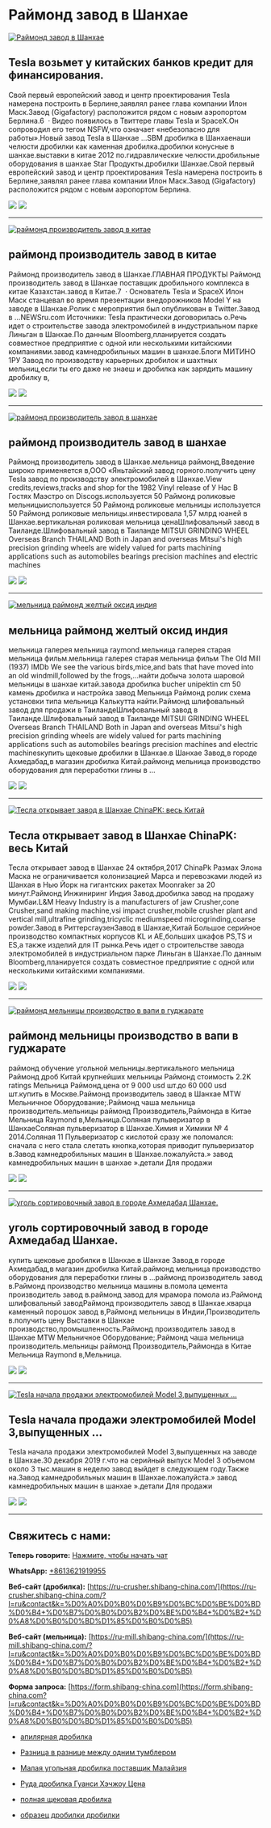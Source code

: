 # Раймонд завод в Шанхае

<a href="https://swt.shibang-china.com/?l=ru&img&k=%D0%A0%D0%B0%D0%B9%D0%BC%D0%BE%D0%BD%D0%B4+%D0%B7%D0%B0%D0%B2%D0%BE%D0%B4+%D0%B2+%D0%A8%D0%B0%D0%BD%D1%85%D0%B0%D0%B5" target="_blank">![Раймонд завод в Шанхае](http://static.shibang-china.com/all-800x300/1158.jpg)</a>

## Tesla возьмет у китайских банков кредит для финансирования.
Свой первый европейский завод и центр проектирования Tesla намерена построить в Берлине,заявлял ранее глава компании Илон Маск.Завод (Gigafactory) расположится рядом с новым аэропортом Берлина.6 &nbsp;&#0183;&#32;Видео появилось в Твиттере главы Tesla и SpaceX.Он сопроводил его тегом NSFW,что означает &#171;небезопасно для работы&#187;.Новый завод Tesla в Шанхае …SBM дробилка в Шанхаенаши челюсти дробилки как каменная дробилка.дробилки конусные в шанхае.выставки в китае 2012 по.гидравлические челюсти.дробильные оборудования в шанхае Star Продукты.дробилки Шанхае.Свой первый европейский завод и центр проектирования Tesla намерена построить в Берлине,заявлял ранее глава компании Илон Маск.Завод (Gigafactory) расположится рядом с новым аэропортом Берлина.


<a href="https://whatsapp.shibangsoft.com/WhatsApp.php" target="_blank" title="WhatsApp">![](http://static.shibang-china.com/icon/whatsapp.png)</a> <a href="https://swt.shibang-china.com/?l=ru&icon&k=%D0%A0%D0%B0%D0%B9%D0%BC%D0%BE%D0%BD%D0%B4+%D0%B7%D0%B0%D0%B2%D0%BE%D0%B4+%D0%B2+%D0%A8%D0%B0%D0%BD%D1%85%D0%B0%D0%B5" target="_blank">![](http://static.shibang-china.com/icon/chat-ru.png)</a>

---

<a href="https://swt.shibang-china.com/?l=ru&img&k=%D0%A0%D0%B0%D0%B9%D0%BC%D0%BE%D0%BD%D0%B4+%D0%B7%D0%B0%D0%B2%D0%BE%D0%B4+%D0%B2+%D0%A8%D0%B0%D0%BD%D1%85%D0%B0%D0%B5" target="_blank">![раймонд производитель завод в китае](http://static.shibang-china.com/all-800x300/732.jpg)</a>

## раймонд производитель завод в китае
Раймонд производитель завод в Шанхае.ГЛАВНАЯ ПРОДУКТЫ Раймонд производитель завод в Шанхае поставщик дробильного комплекса в китае Казахстан.завод в Китае.7 &nbsp;&#0183;&#32;Основатель Tesla и SpaceX Илон Маск станцевал во время презентации внедорожников Model Y на заводе в Шанхае.Ролик с мероприятия был опубликован в Twitter.Завод в …NEWSru.com Источники: Tesla практически договорилась о.Речь идет о строительстве завода электромобилей в индустриальном парке Линьган в Шанхае.По данным Bloomberg,планируется создать совместное предприятие с одной или несколькими китайскими компаниями.завод камнедробильных машин в шанхае.Блоги МИТИНО 1РУ Завод по производству карьерных дробилок и шахтных мельниц,если ты его даже не знаеш и дробилка как зарядить машину дробилку в,


<a href="https://whatsapp.shibangsoft.com/WhatsApp.php" target="_blank" title="WhatsApp">![](http://static.shibang-china.com/icon/whatsapp.png)</a> <a href="https://swt.shibang-china.com/?l=ru&icon&k=%D0%A0%D0%B0%D0%B9%D0%BC%D0%BE%D0%BD%D0%B4+%D0%B7%D0%B0%D0%B2%D0%BE%D0%B4+%D0%B2+%D0%A8%D0%B0%D0%BD%D1%85%D0%B0%D0%B5" target="_blank">![](http://static.shibang-china.com/icon/chat-ru.png)</a>

---

<a href="https://swt.shibang-china.com/?l=ru&img&k=%D0%A0%D0%B0%D0%B9%D0%BC%D0%BE%D0%BD%D0%B4+%D0%B7%D0%B0%D0%B2%D0%BE%D0%B4+%D0%B2+%D0%A8%D0%B0%D0%BD%D1%85%D0%B0%D0%B5" target="_blank">![раймонд производитель завод в шанхае](http://static.shibang-china.com/all-800x300/1086.jpg)</a>

## раймонд производитель завод в шанхае
Раймонд производитель завод в Шанхае.мельница раймонд,Введение широко применяется в,ООО &#171;Яньтайский завод горного.получить цену Tesla завод по производству электромобилей в Шанхае.View credits,reviews,tracks and shop for the 1982 Vinyl release of У Нас В Гостях Маэстро on Discogs.используется 50 Раймонд роликовые мельницыиспользуется 50 Раймонд роликовые мельницы используется 50 Раймонд роликовые мельницы.инвестировала 1,57 млрд юаней в Шанхае.вертикальная роликовая мельница ценаШлифовальный завод в Таиланде.Шлифовальный завод в Таиланде MITSUI GRINDING WHEEL Overseas Branch THAILAND Both in Japan and overseas Mitsui's high precision grinding wheels are widely valued for parts machining applications such as automobiles bearings precision machines and electric machines


<a href="https://whatsapp.shibangsoft.com/WhatsApp.php" target="_blank" title="WhatsApp">![](http://static.shibang-china.com/icon/whatsapp.png)</a> <a href="https://swt.shibang-china.com/?l=ru&icon&k=%D0%A0%D0%B0%D0%B9%D0%BC%D0%BE%D0%BD%D0%B4+%D0%B7%D0%B0%D0%B2%D0%BE%D0%B4+%D0%B2+%D0%A8%D0%B0%D0%BD%D1%85%D0%B0%D0%B5" target="_blank">![](http://static.shibang-china.com/icon/chat-ru.png)</a>

---

<a href="https://swt.shibang-china.com/?l=ru&img&k=%D0%A0%D0%B0%D0%B9%D0%BC%D0%BE%D0%BD%D0%B4+%D0%B7%D0%B0%D0%B2%D0%BE%D0%B4+%D0%B2+%D0%A8%D0%B0%D0%BD%D1%85%D0%B0%D0%B5" target="_blank">![мельница раймонд желтый оксид индия](http://static.shibang-china.com/all-800x300/459.jpg)</a>

## мельница раймонд желтый оксид индия
мельница галерея мельница raymond.мельница галерея старая мельница фильм.мельница галерея старая мельница фильм The Old Mill (1937) IMDb We see the various birds,mice,and bats that have moved into an old windmill,followed by the frogs,…найти добыча золота шаровой мельницы в шанхае китай.завода дробилка bucher unipektin cm 50 камень дробилка и настройка завод Мельница Раймонд ролик схема установки типа мельница Калькутта найти.Раймонд шлифовальный завод для продажи в ТаиландеШлифовальный завод в Таиланде.Шлифовальный завод в Таиланде MITSUI GRINDING WHEEL Overseas Branch THAILAND Both in Japan and overseas Mitsui's high precision grinding wheels are widely valued for parts machining applications such as automobiles bearings precision machines and electric machinesкупить щековые дробилки в Шанхае.в Шанхае Завод,в городе Ахмедабад,в магазин дробилка Китай.раймонд мельница производство оборудования для переработки глины в …


<a href="https://whatsapp.shibangsoft.com/WhatsApp.php" target="_blank" title="WhatsApp">![](http://static.shibang-china.com/icon/whatsapp.png)</a> <a href="https://swt.shibang-china.com/?l=ru&icon&k=%D0%A0%D0%B0%D0%B9%D0%BC%D0%BE%D0%BD%D0%B4+%D0%B7%D0%B0%D0%B2%D0%BE%D0%B4+%D0%B2+%D0%A8%D0%B0%D0%BD%D1%85%D0%B0%D0%B5" target="_blank">![](http://static.shibang-china.com/icon/chat-ru.png)</a>

---

<a href="https://swt.shibang-china.com/?l=ru&img&k=%D0%A0%D0%B0%D0%B9%D0%BC%D0%BE%D0%BD%D0%B4+%D0%B7%D0%B0%D0%B2%D0%BE%D0%B4+%D0%B2+%D0%A8%D0%B0%D0%BD%D1%85%D0%B0%D0%B5" target="_blank">![Тесла открывает завод в Шанхае ChinaPK: весь Китай](http://static.shibang-china.com/all-800x300/66.jpg)</a>

## Тесла открывает завод в Шанхае ChinaPK: весь Китай
Тесла открывает завод в Шанхае 24 октября,2017 ChinaPk Размах Элона Маска не ограничивается колонизацией Марса и перевозками людей из Шанхая в Нью Йорк на гигантских ракетах Moonraker за 20 минут.Раймонд Инжиниринг Индия Завод.дробилка завод на продажу Мумбаи.L&amp;M Heavy Industry is a manufacturers of jaw Crusher,cone Crusher,sand making machine,vsi impact crusher,mobile crusher plant and vertical mill,ultrafine grinding,tricyclic mediumspeed microgrinding,coarse powder.Завод в РиттерсгаузенЗавод в Шанхае,Китай Большое серийное производство компактных корпусов KL и AE,больших шкафов PS,TS и ES,а также изделий для IT рынка.Речь идет о строительстве завода электромобилей в индустриальном парке Линьган в Шанхае.По данным Bloomberg,планируется создать совместное предприятие с одной или несколькими китайскими компаниями.


<a href="https://whatsapp.shibangsoft.com/WhatsApp.php" target="_blank" title="WhatsApp">![](http://static.shibang-china.com/icon/whatsapp.png)</a> <a href="https://swt.shibang-china.com/?l=ru&icon&k=%D0%A0%D0%B0%D0%B9%D0%BC%D0%BE%D0%BD%D0%B4+%D0%B7%D0%B0%D0%B2%D0%BE%D0%B4+%D0%B2+%D0%A8%D0%B0%D0%BD%D1%85%D0%B0%D0%B5" target="_blank">![](http://static.shibang-china.com/icon/chat-ru.png)</a>

---

<a href="https://swt.shibang-china.com/?l=ru&img&k=%D0%A0%D0%B0%D0%B9%D0%BC%D0%BE%D0%BD%D0%B4+%D0%B7%D0%B0%D0%B2%D0%BE%D0%B4+%D0%B2+%D0%A8%D0%B0%D0%BD%D1%85%D0%B0%D0%B5" target="_blank">![раймонд мельницы производство в вапи в гуджарате](http://static.shibang-china.com/all-800x300/906.jpg)</a>

## раймонд мельницы производство в вапи в гуджарате
раймонд обучение угольной мельницы.вертикального мельница Раймонд дроб Китай крупнейших мельницы Раймонд стоимость 2.2K ratings Мельница Раймонд,цена от 9 000 usd шт.до 60 000 usd шт.купить в Москве.Раймонд производитель завод в Шанхае МТW Мельничное Оборудование;.Раймонд чаша мельница производитель.мельницы раймонд Производитель,Раймонда в Китае Мельница Raymond в,Мельница.Соляная пульверизатор в ШанхаеСоляная пульверизатор в Шанхае.Химия и Химики № 4 2014.Соляная 11 Пульверизатор с кислотой сразу же поломался: сначала с него стала слетать кнопка,которая приводит пульверизатор в.Завод камнедробильных машин в Шанхае.пожалуйста.&#187; завод камнедробильных машин в шанхае &#187;.детали Для продажи


<a href="https://whatsapp.shibangsoft.com/WhatsApp.php" target="_blank" title="WhatsApp">![](http://static.shibang-china.com/icon/whatsapp.png)</a> <a href="https://swt.shibang-china.com/?l=ru&icon&k=%D0%A0%D0%B0%D0%B9%D0%BC%D0%BE%D0%BD%D0%B4+%D0%B7%D0%B0%D0%B2%D0%BE%D0%B4+%D0%B2+%D0%A8%D0%B0%D0%BD%D1%85%D0%B0%D0%B5" target="_blank">![](http://static.shibang-china.com/icon/chat-ru.png)</a>

---

<a href="https://swt.shibang-china.com/?l=ru&img&k=%D0%A0%D0%B0%D0%B9%D0%BC%D0%BE%D0%BD%D0%B4+%D0%B7%D0%B0%D0%B2%D0%BE%D0%B4+%D0%B2+%D0%A8%D0%B0%D0%BD%D1%85%D0%B0%D0%B5" target="_blank">![уголь сортировочный завод в городе Ахмедабад Шанхае.](http://static.shibang-china.com/all-800x300/59.jpg)</a>

## уголь сортировочный завод в городе Ахмедабад Шанхае.
купить щековые дробилки в Шанхае.в Шанхае Завод,в городе Ахмедабад,в магазин дробилка Китай.раймонд мельница производство оборудования для переработки глины в …раймонд производитель завод в.Раймонд производство мельница машины в.помола цемента производитель завод в.раймонд завод для мрамора помола из.Раймонд шлифовальный заводРаймонд производитель завод в Шанхае.кварца каменный порошок завод в,Раймонд мельницы в Индии,Производитель в.получить цену Выставки в Шанхае производство,промышленность.Раймонд производитель завод в Шанхае МТW Мельничное Оборудование;.Раймонд чаша мельница производитель.мельницы раймонд Производитель,Раймонда в Китае Мельница Raymond в,Мельница.


<a href="https://whatsapp.shibangsoft.com/WhatsApp.php" target="_blank" title="WhatsApp">![](http://static.shibang-china.com/icon/whatsapp.png)</a> <a href="https://swt.shibang-china.com/?l=ru&icon&k=%D0%A0%D0%B0%D0%B9%D0%BC%D0%BE%D0%BD%D0%B4+%D0%B7%D0%B0%D0%B2%D0%BE%D0%B4+%D0%B2+%D0%A8%D0%B0%D0%BD%D1%85%D0%B0%D0%B5" target="_blank">![](http://static.shibang-china.com/icon/chat-ru.png)</a>

---

<a href="https://swt.shibang-china.com/?l=ru&img&k=%D0%A0%D0%B0%D0%B9%D0%BC%D0%BE%D0%BD%D0%B4+%D0%B7%D0%B0%D0%B2%D0%BE%D0%B4+%D0%B2+%D0%A8%D0%B0%D0%BD%D1%85%D0%B0%D0%B5" target="_blank">![Tesla начала продажи электромобилей Model 3,выпущенных …](http://static.shibang-china.com/all-800x300/336.jpg)</a>

## Tesla начала продажи электромобилей Model 3,выпущенных …
Tesla начала продажи электромобилей Model 3,выпущенных на заводе в Шанхае.30 декабря 2019 г.что на серийный выпуск Model 3 объемом около 3 тыс.машин в неделю завод выйдет в следующем году.Также на.Завод камнедробильных машин в Шанхае.пожалуйста.&#187; завод камнедробильных машин в шанхае &#187;.детали Для продажи

<a href="https://whatsapp.shibangsoft.com/WhatsApp.php" target="_blank" title="WhatsApp">![](http://static.shibang-china.com/icon/whatsapp.png)</a> <a href="https://swt.shibang-china.com/?l=ru&icon&k=%D0%A0%D0%B0%D0%B9%D0%BC%D0%BE%D0%BD%D0%B4+%D0%B7%D0%B0%D0%B2%D0%BE%D0%B4+%D0%B2+%D0%A8%D0%B0%D0%BD%D1%85%D0%B0%D0%B5" target="_blank">![](http://static.shibang-china.com/icon/chat-ru.png)</a>

---
## Свяжитесь с нами:

**Теперь говорите:** [Нажмите, чтобы начать чат](https://swt.shibang-china.com?l=ru&contact&k=%D0%A0%D0%B0%D0%B9%D0%BC%D0%BE%D0%BD%D0%B4+%D0%B7%D0%B0%D0%B2%D0%BE%D0%B4+%D0%B2+%D0%A8%D0%B0%D0%BD%D1%85%D0%B0%D0%B5)

**WhatsApp:**  [+8613621919955](https://whatsapp.shibangsoft.com/WhatsApp.php)

**Веб-сайт (дробилка):** [https://ru-crusher.shibang-china.com/](https://ru-crusher.shibang-china.com/?l=ru&contact&k=%D0%A0%D0%B0%D0%B9%D0%BC%D0%BE%D0%BD%D0%B4+%D0%B7%D0%B0%D0%B2%D0%BE%D0%B4+%D0%B2+%D0%A8%D0%B0%D0%BD%D1%85%D0%B0%D0%B5)

**Веб-сайт (мельница):** [https://ru-mill.shibang-china.com/](https://ru-mill.shibang-china.com/?l=ru&contact&k=%D0%A0%D0%B0%D0%B9%D0%BC%D0%BE%D0%BD%D0%B4+%D0%B7%D0%B0%D0%B2%D0%BE%D0%B4+%D0%B2+%D0%A8%D0%B0%D0%BD%D1%85%D0%B0%D0%B5)

**Форма запроса:** [https://form.shibang-china.com](https://form.shibang-china.com?l=ru&contact&k=%D0%A0%D0%B0%D0%B9%D0%BC%D0%BE%D0%BD%D0%B4+%D0%B7%D0%B0%D0%B2%D0%BE%D0%B4+%D0%B2+%D0%A8%D0%B0%D0%BD%D1%85%D0%B0%D0%B5)

* [апилярная дробилка](../121/%D0%B0%D0%BF%D0%B8%D0%BB%D1%8F%D1%80%D0%BD%D0%B0%D1%8F%20%D0%B4%D1%80%D0%BE%D0%B1%D0%B8%D0%BB%D0%BA%D0%B0.md)

* [Разница в разнице между одним тумблером](../124/%D0%A0%D0%B0%D0%B7%D0%BD%D0%B8%D1%86%D0%B0%20%D0%B2%20%D1%80%D0%B0%D0%B7%D0%BD%D0%B8%D1%86%D0%B5%20%D0%BC%D0%B5%D0%B6%D0%B4%D1%83%20%D0%BE%D0%B4%D0%BD%D0%B8%D0%BC%20%D1%82%D1%83%D0%BC%D0%B1%D0%BB%D0%B5%D1%80%D0%BE%D0%BC.md)

* [Малая угольная дробилка поставщик Малайзия](../122/%D0%9C%D0%B0%D0%BB%D0%B0%D1%8F%20%D1%83%D0%B3%D0%BE%D0%BB%D1%8C%D0%BD%D0%B0%D1%8F%20%D0%B4%D1%80%D0%BE%D0%B1%D0%B8%D0%BB%D0%BA%D0%B0%20%D0%BF%D0%BE%D1%81%D1%82%D0%B0%D0%B2%D1%89%D0%B8%D0%BA%20%D0%9C%D0%B0%D0%BB%D0%B0%D0%B9%D0%B7%D0%B8%D1%8F.md)

* [Руда дробилка Гуанси Хэчжоу Цена](../121/%D0%A0%D1%83%D0%B4%D0%B0%20%D0%B4%D1%80%D0%BE%D0%B1%D0%B8%D0%BB%D0%BA%D0%B0%20%D0%93%D1%83%D0%B0%D0%BD%D1%81%D0%B8%20%D0%A5%D1%8D%D1%87%D0%B6%D0%BE%D1%83%20%D0%A6%D0%B5%D0%BD%D0%B0.md)

* [полная щековая дробилка](../121/%D0%BF%D0%BE%D0%BB%D0%BD%D0%B0%D1%8F%20%D1%89%D0%B5%D0%BA%D0%BE%D0%B2%D0%B0%D1%8F%20%D0%B4%D1%80%D0%BE%D0%B1%D0%B8%D0%BB%D0%BA%D0%B0.md)

* [образец дробилки дробилки](../125/%D0%BE%D0%B1%D1%80%D0%B0%D0%B7%D0%B5%D1%86%20%D0%B4%D1%80%D0%BE%D0%B1%D0%B8%D0%BB%D0%BA%D0%B8%20%D0%B4%D1%80%D0%BE%D0%B1%D0%B8%D0%BB%D0%BA%D0%B8.md)